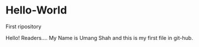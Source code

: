 # Hello-World
First ripository

Hello! Readers....
My Name is Umang Shah and this is my first file in git-hub.
